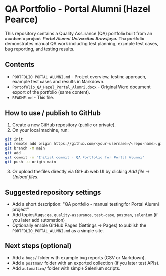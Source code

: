 # QA Portfolio - Portal Alumni (Hazel Pearce)

This repository contains a Quality Assurance (QA) portfolio built from an academic project: *Portal Alumni Universitas Brawijaya*.
The portfolio demonstrates manual QA work including test planning, example test cases, bug reporting, and testing results.

## Contents
- `PORTFOLIO_PORTAL_ALUMNI.md` - Project overview, testing approach, example test cases and results in Markdown.
- `Portofolio_QA_Hazel_Portal_Alumni.docx` - Original Word document export of the portfolio (same content).
- `README.md` - This file.

## How to use / publish to GitHub
1. Create a new GitHub repository (public or private).
2. On your local machine, run:
```bash
git init
git remote add origin https://github.com/<your-username>/<repo-name>.git
git branch -M main
git add .
git commit -m "Initial commit - QA Portfolio for Portal Alumni"
git push -u origin main
```
3. Or upload the files directly via GitHub web UI by clicking *Add file → Upload files*.

## Suggested repository settings
- Add a short description: "QA portfolio - manual testing for Portal Alumni project"
- Add topics/tags: `qa`, `quality-assurance`, `test-case`, `postman`, `selenium` (if you later add automation)
- Optionally enable GitHub Pages (Settings → Pages) to publish the `PORTFOLIO_PORTAL_ALUMNI.md` as a simple site.

## Next steps (optional)
- Add a `bugs/` folder with example bug reports (CSV or Markdown).
- Add a `postman/` folder with an exported collection (if you later test APIs).
- Add `automation/` folder with simple Selenium scripts.
